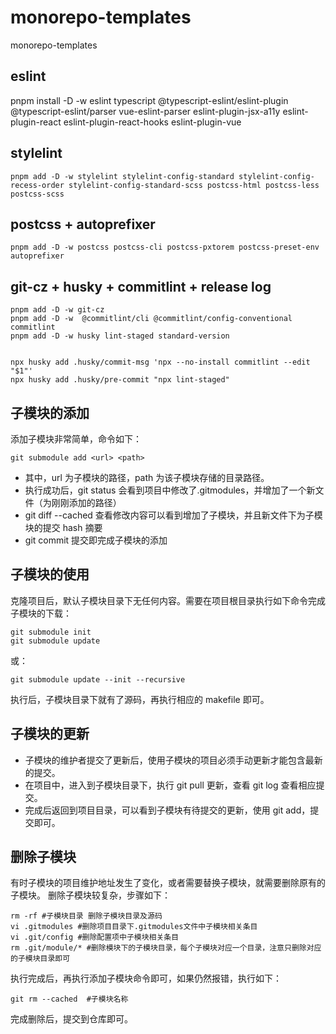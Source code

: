 # monorepo-templates

monorepo-templates

## eslint

pnpm install -D -w eslint  typescript @typescript-eslint/eslint-plugin @typescript-eslint/parser vue-eslint-parser eslint-plugin-jsx-a11y eslint-plugin-react eslint-plugin-react-hooks eslint-plugin-vue

## stylelint

```
pnpm add -D -w stylelint stylelint-config-standard stylelint-config-recess-order stylelint-config-standard-scss postcss-html postcss-less postcss-scss
```

## postcss + autoprefixer

```
pnpm add -D -w postcss postcss-cli postcss-pxtorem postcss-preset-env autoprefixer
```

## git-cz + husky + commitlint + release log

```
pnpm add -D -w git-cz
pnpm add -D -w  @commitlint/cli @commitlint/config-conventional commitlint
pnpm add -D -w husky lint-staged standard-version


npx husky add .husky/commit-msg 'npx --no-install commitlint --edit "$1"'
npx husky add .husky/pre-commit "npx lint-staged"
```

## 子模块的添加

添加子模块非常简单，命令如下：

```
git submodule add <url> <path>
```

- 其中，url 为子模块的路径，path 为该子模块存储的目录路径。
- 执行成功后，git status 会看到项目中修改了.gitmodules，并增加了一个新文件（为刚刚添加的路径）
- git diff --cached 查看修改内容可以看到增加了子模块，并且新文件下为子模块的提交 hash 摘要
- git commit 提交即完成子模块的添加

## 子模块的使用

克隆项目后，默认子模块目录下无任何内容。需要在项目根目录执行如下命令完成子模块的下载：

```
git submodule init
git submodule update
```

或：

```
git submodule update --init --recursive
```

执行后，子模块目录下就有了源码，再执行相应的 makefile 即可。

## 子模块的更新

- 子模块的维护者提交了更新后，使用子模块的项目必须手动更新才能包含最新的提交。
- 在项目中，进入到子模块目录下，执行 git pull 更新，查看 git log 查看相应提交。
- 完成后返回到项目目录，可以看到子模块有待提交的更新，使用 git add，提交即可。

## 删除子模块

有时子模块的项目维护地址发生了变化，或者需要替换子模块，就需要删除原有的子模块。
删除子模块较复杂，步骤如下：

```
rm -rf #子模块目录 删除子模块目录及源码
vi .gitmodules #删除项目目录下.gitmodules文件中子模块相关条目
vi .git/config #删除配置项中子模块相关条目
rm .git/module/* #删除模块下的子模块目录，每个子模块对应一个目录，注意只删除对应的子模块目录即可
```

执行完成后，再执行添加子模块命令即可，如果仍然报错，执行如下：

```
git rm --cached  #子模块名称
```

完成删除后，提交到仓库即可。
